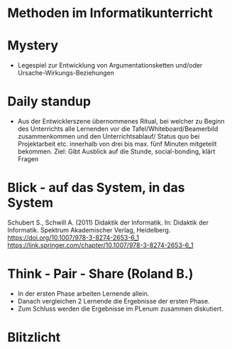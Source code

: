 # Methoden im Informatikunterricht

# Mystery
- Legespiel zur Entwicklung von Argumentationsketten und/oder Ursache-Wirkungs-Beziehungen

# Daily standup

- Aus der Entwicklerszene übernommenes Ritual, bei welcher zu Beginn des Unterrichts alle Lernenden vor die Tafel/Whiteboard/Beamerbild zusammenkommen und den Unterrichtsablauf/ Status quo bei Projektarbeit etc. innerhalb von drei bis max. fünf Minuten mitgeteilt bekommen. Ziel: Gibt Ausblick auf die Stunde, social-bonding, klärt Fragen

# Blick - auf das System, in das System
Schubert S., Schwill A. (2011) Didaktik der Informatik. In: Didaktik der Informatik. Spektrum Akademischer Verlag, Heidelberg. https://doi.org/10.1007/978-3-8274-2653-6_1
https://link.springer.com/chapter/10.1007/978-3-8274-2653-6_1


# Think - Pair - Share (Roland B.)
- In der ersten Phase arbeiten Lernende allein.
- Danach vergleichen 2 Lernende die Ergebnisse der ersten Phase.
- Zum Schluss werden die Ergebnisse im PLenum zusammen diskutiert.

# Blitzlicht

